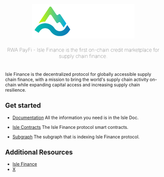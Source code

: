 <h3 align="center">
  <img
    src="https://github.com/isle-labs/.github/blob/main/assets/logo.svg"
    height="110"
  />
</h3>

<h3 align="center" style="margin-bottom: 40px; font-weight: lighter">
  <p>RWA PayFi - Isle Finance is the first on-chain credit marketplace for supply chain finance.</p>
</h3>

Isle Finance is the decentralized protocol for globally accessible supply chain finance, with a mission to bring the world's supply chain activity on-chain while expanding capital access and increasing supply chain resilience.

## Get started

- [Documentation](https://docs.isle.finance/)
All the information you need is in the Isle Doc.

- [Isle Contracts](https://github.com/isle-labs/isle-contract)
The Isle Finance protocol smart contracts.

- [Subgraph](https://github.com/isle-labs/subgraphs)
The subgraph that is indexing Isle Finance protocol.

## Additional Resources
- [Isle Finance](https://isle.finance/)
- [X](https://x.com/isle_finance)